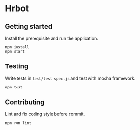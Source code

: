 Hrbot
=====

## Getting started

Install the prerequisite and run the application.

    npm install
    npm start

## Testing

Write tests in `test/test.spec.js` and test with mocha framework.

    npm test

## Contributing

Lint and fix coding style before commit.

    npm run lint

